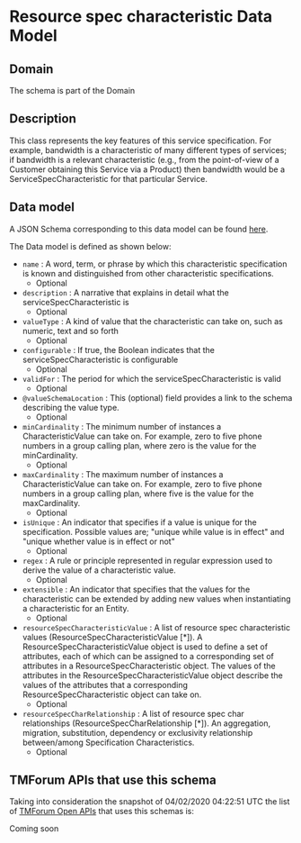 # Resource spec characteristic Data Model

## Domain

The  schema is part of the  Domain

## Description

This class represents the key features of this service specification. For example, bandwidth is a characteristic of many different types of services; if bandwidth is a relevant characteristic (e.g., from the point-of-view of a Customer obtaining this Service via a Product) then bandwidth would be a ServiceSpecCharacteristic for that particular Service.

## Data model

A JSON Schema corresponding to this data model can be found
[here](https://github.com/tmforum-rand/schemas/blob/candidates/Resource/ResourceSpecCharacteristic.schema.json).

The Data model is defined as shown below:
- `name` : A word, term, or phrase by which this characteristic specification is known and distinguished from other characteristic specifications.
  - Optional
- `description` : A narrative that explains in detail what the serviceSpecCharacteristic is
  - Optional
- `valueType` : A kind of value that the characteristic can take on, such as numeric, text and so forth
  - Optional
- `configurable` : If true, the Boolean indicates that the serviceSpecCharacteristic is configurable
  - Optional
- `validFor` : The period for which the serviceSpecCharacteristic is valid
  - Optional
- `@valueSchemaLocation` : This (optional) field provides a link to the schema describing the value type.
  - Optional
- `minCardinality` : The minimum number of instances a CharacteristicValue can take on. For example, zero to five phone numbers in a group calling plan, where zero is the value for the minCardinality.
  - Optional
- `maxCardinality` : The maximum number of instances a CharacteristicValue can take on. For example, zero to five phone numbers in a group calling plan, where five is the value for the maxCardinality.
  - Optional
- `isUnique` : An indicator that specifies if a value is unique for the specification. Possible values are; &quot;unique while value is in effect&quot; and &quot;unique whether value is in effect or not&quot;
  - Optional
- `regex` : A rule or principle represented in regular expression used to derive the value of a characteristic value.
  - Optional
- `extensible` : An indicator that specifies that the values for the characteristic can be extended by adding new values when instantiating a characteristic for an Entity.
  - Optional
- `resourceSpecCharacteristicValue` : A list of resource spec characteristic values (ResourceSpecCharacteristicValue [*]). A ResourceSpecCharacteristicValue object is used to define a set of attributes, each of which can be assigned to a corresponding set of attributes in a ResourceSpecCharacteristic object. The values of the attributes in the ResourceSpecCharacteristicValue object describe the values of the attributes that a corresponding ResourceSpecCharacteristic object can take on.
  - Optional
- `resourceSpecCharRelationship` : A list of resource spec char relationships (ResourceSpecCharRelationship [*]). An aggregation, migration, substitution, dependency or exclusivity relationship between/among Specification Characteristics.
  - Optional




## TMForum APIs that use this schema

Taking into consideration the snapshot of 04/02/2020 04:22:51 UTC the list of [TMForum Open APIs](https://www.tmforum.org/open-apis/) that uses this schemas is:

Coming soon